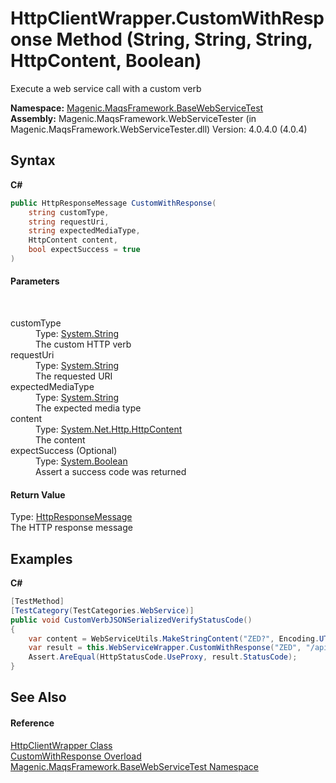 # HttpClientWrapper.CustomWithResponse Method (String, String, String, HttpContent, Boolean)
 

Execute a web service call with a custom verb

**Namespace:**&nbsp;<a href="#/MAQS_4/WebServices_AUTOGENERATED/Magenic-MaqsFramework-BaseWebServiceTest_Namespace">Magenic.MaqsFramework.BaseWebServiceTest</a><br />**Assembly:**&nbsp;Magenic.MaqsFramework.WebServiceTester (in Magenic.MaqsFramework.WebServiceTester.dll) Version: 4.0.4.0 (4.0.4)

## Syntax

**C#**<br />
``` C#
public HttpResponseMessage CustomWithResponse(
	string customType,
	string requestUri,
	string expectedMediaType,
	HttpContent content,
	bool expectSuccess = true
)
```


#### Parameters
&nbsp;<dl><dt>customType</dt><dd>Type: <a href="http://msdn2.microsoft.com/en-us/library/s1wwdcbf" target="_blank">System.String</a><br />The custom HTTP verb</dd><dt>requestUri</dt><dd>Type: <a href="http://msdn2.microsoft.com/en-us/library/s1wwdcbf" target="_blank">System.String</a><br />The requested URI</dd><dt>expectedMediaType</dt><dd>Type: <a href="http://msdn2.microsoft.com/en-us/library/s1wwdcbf" target="_blank">System.String</a><br />The expected media type</dd><dt>content</dt><dd>Type: <a href="http://msdn2.microsoft.com/en-us/library/hh193687" target="_blank">System.Net.Http.HttpContent</a><br />The content</dd><dt>expectSuccess (Optional)</dt><dd>Type: <a href="http://msdn2.microsoft.com/en-us/library/a28wyd50" target="_blank">System.Boolean</a><br />Assert a success code was returned</dd></dl>

#### Return Value
Type: <a href="http://msdn2.microsoft.com/en-us/library/hh159046" target="_blank">HttpResponseMessage</a><br />The HTTP response message

## Examples

**C#**<br />
``` C#
[TestMethod]
[TestCategory(TestCategories.WebService)]
public void CustomVerbJSONSerializedVerifyStatusCode()
{
    var content = WebServiceUtils.MakeStringContent("ZED?", Encoding.UTF8, "application/json");
    var result = this.WebServiceWrapper.CustomWithResponse("ZED", "/api/ZED", "application/json", content, false);
    Assert.AreEqual(HttpStatusCode.UseProxy, result.StatusCode);
}
```


## See Also


#### Reference
<a href="#/MAQS_4/WebServices_AUTOGENERATED/HttpClientWrapper_Class">HttpClientWrapper Class</a><br /><a href="#/MAQS_4/WebServices_AUTOGENERATED/HttpClientWrapper-CustomWithResponse_Method">CustomWithResponse Overload</a><br /><a href="#/MAQS_4/WebServices_AUTOGENERATED/Magenic-MaqsFramework-BaseWebServiceTest_Namespace">Magenic.MaqsFramework.BaseWebServiceTest Namespace</a><br />